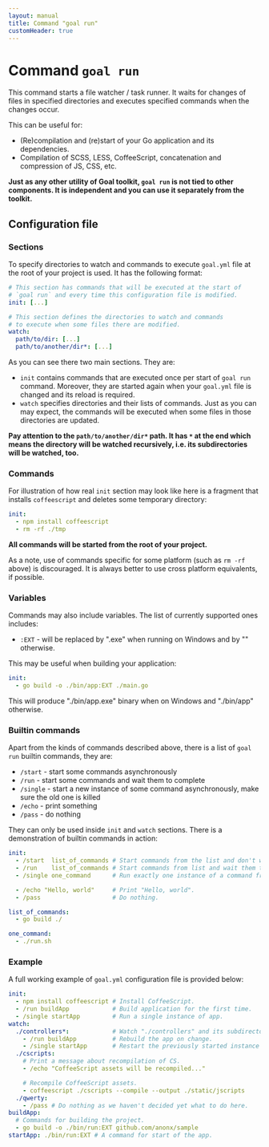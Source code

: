 ```yaml
---
layout: manual
title: Command "goal run"
customHeader: true
---
```

# Command `goal run`
This command starts a file watcher / task runner.
It waits for changes of files in specified directories and executes specified commands
when the changes occur.

This can be useful for:

* (Re)compilation and (re)start of your Go application and its dependencies.
* Compilation of SCSS, LESS, CoffeeScript, concatenation and compression of JS, CSS, etc.

**Just as any other utility of Goal toolkit, `goal run` is not tied to other components.
It is independent and you can use it separately from the toolkit.**

## Configuration file
### Sections
To specify directories to watch and commands to execute `goal.yml`
file at the root of your project is used.
It has the following format:

```yaml
# This section has commands that will be executed at the start of
# `goal run` and every time this configuration file is modified.
init: [...]

# This section defines the directories to watch and commands
# to execute when some files there are modified.
watch:
  path/to/dir: [...]
  path/to/another/dir*: [...]
```

As you can see there two main sections. They are:

* `init` contains commands that are executed once per start of `goal run` command.
Moreover, they are started again when your `goal.yml` file is changed and its reload is required.
* `watch` specifies directories and their lists of commands. Just as you can may expect,
the commands will be executed when some files in those directories are updated.

**Pay attention to the `path/to/another/dir*` path. It has `*` at the end which means
the directory will be watched recursively, i.e. its subdirectories will be watched, too.**

### Commands
For illustration of how real `init` section may look like here is a fragment that
installs `coffeescript` and deletes some temporary directory:

```yaml
init:
  - npm install coffeescript
  - rm -rf ./tmp
```

**All commands will be started from the root of your project.**

As a note, use of commands specific for some platform (such as `rm -rf` above) is discouraged.
It is always better to use cross platform equivalents, if possible.

### Variables
Commands may also include variables. The list of currently supported ones includes:

* `:EXT` - will be replaced by ".exe" when running on Windows and by "" otherwise.

This may be useful when building your application:

```yaml
init:
  - go build -o ./bin/app:EXT ./main.go
```

This will produce "./bin/app.exe" binary when on Windows and "./bin/app" otherwise.

### Builtin commands
Apart from the kinds of commands described above, there is a list of `goal run` builtin commands, they are:

* `/start` - start some commands asynchronously
* `/run` - start some commands and wait them to complete
* `/single` - start a new instance of some command asynchronously, make sure the old one is killed
* `/echo` - print something
* `/pass` - do nothing

They can only be used inside `init` and `watch` sections.
There is a demonstration of builtin commands in action:

```yaml
init:
  - /start  list_of_commands # Start commands from the list and don't wait them.
  - /run    list_of_commands # Start commands from list and wait them to complete.
  - /single one_command      # Run exactly one instance of a command from section.

  - /echo "Hello, world"     # Print "Hello, world".
  - /pass                    # Do nothing.

list_of_commands:
  - go build ./

one_command:
  - ./run.sh
```

### Example
A full working example of `goal.yml` configuration file is provided below:

```yaml
init:
  - npm install coffeescript # Install CoffeeScript.
  - /run buildApp            # Build application for the first time.
  - /single startApp         # Run a single instance of app.
watch:
  ./controllers*:            # Watch "./controllers" and its subdirectories.
    - /run buildApp          # Rebuild the app on change.
    - /single startApp       # Restart the previously started instance of app.
  ./cscripts:
    # Print a message about recompilation of CS.
    - /echo "CoffeeScript assets will be recompiled..."

    # Recompile CoffeeScript assets.
    - coffeescript ./cscripts --compile --output ./static/jscripts
  ./qwerty:
    - /pass # Do nothing as we haven't decided yet what to do here.
buildApp:
  # Commands for building the project.
  - go build -o ./bin/run:EXT github.com/anonx/sample
startApp: ./bin/run:EXT # A command for start of the app.
```
